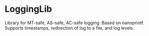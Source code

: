 # LoggingLib
Library for MT-safe, AS-safe, AC-safe logging. Based on nanoprintf. Supports timestamps, redirection of log to a file, and log levels.
